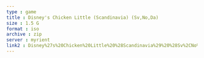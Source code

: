 ```yaml
---
type : game
title : Disney's Chicken Little (Scandinavia) (Sv,No,Da)
size : 1.5 G
format : iso
archive : zip
server : myrient
link2 : Disney%27s%20Chicken%20Little%20%28Scandinavia%29%20%28Sv%2CNo%2CDa%29
---
```

